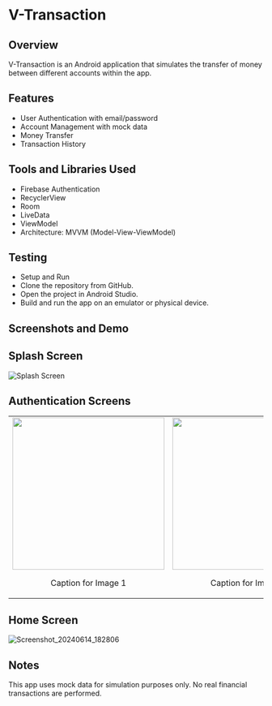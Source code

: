 # V-Transaction

## Overview
V-Transaction is an Android application that simulates the transfer of money between different accounts within the app.

## Features
- User Authentication with email/password
- Account Management with mock data
- Money Transfer
- Transaction History
## Tools and Libraries Used
- Firebase Authentication
- RecyclerView
- Room
- LiveData
- ViewModel
- Architecture: MVVM (Model-View-ViewModel)

## Testing
- Setup and Run
- Clone the repository from GitHub.
- Open the project in Android Studio.
- Build and run the app on an emulator or physical device.

## Screenshots and Demo
## Splash Screen
![Splash Screen](https://github.com/Jolugba/V-Transaction/assets/52603037/f8d26955-22af-4eb6-bba0-8b6675d22a05)

## Authentication Screens

<table>
  <tr>
    <td>
      <img src="https://github.com/Jolugba/V-Transaction/assets/52603037/15f6adb7-4553-4302-9890-191d54a0b02e" width="300"/>
      <br/>
      <p align="center">Caption for Image 1</p>
    </td>
    <td>
      <img src="https://github.com/Jolugba/V-Transaction/assets/52603037/01596bbc-dffd-4f47-afb3-6d5efdfe8f4c" width="300"/>
      <br/>
      <p align="center">Caption for Image 2</p>
    </td>
    <td>
      <img src="https://github.com/Jolugba/V-Transaction/assets/52603037/57a85658-bfb5-48b4-8fe7-fd04d2064cd8" width="300"/>
      <br/>
      <p align="center">Caption for Image 3</p>
    </td>
  </tr>
</table>


## Home Screen
![Screenshot_20240614_182806](https://github.com/Jolugba/V-Transaction/assets/52603037/3a46a052-dded-4673-a417-d13396a23684)
##







## Notes
This app uses mock data for simulation purposes only.
No real financial transactions are performed.
